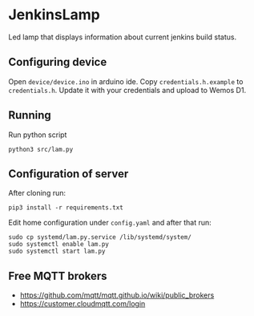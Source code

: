 # JenkinsLamp

Led lamp that displays information about current jenkins build status.

## Configuring device

Open `device/device.ino` in arduino ide. Copy `credentials.h.example` to `credentials.h`. Update it with your credentials and upload to Wemos D1.

## Running

Run python script

```
python3 src/lam.py
```

## Configuration of server

After cloning run:

```
pip3 install -r requirements.txt
```

Edit home configuration under `config.yaml` and after that run:

```
sudo cp systemd/lam.py.service /lib/systemd/system/
sudo systemctl enable lam.py
sudo systemctl start lam.py
```

## Free MQTT brokers

* https://github.com/mqtt/mqtt.github.io/wiki/public_brokers
* https://customer.cloudmqtt.com/login
